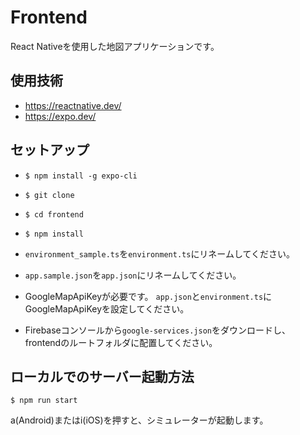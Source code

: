 # Frontend
React Nativeを使用した地図アプリケーションです。

## 使用技術
- https://reactnative.dev/
- https://expo.dev/

## セットアップ
- `$ npm install -g expo-cli`
- `$ git clone`
- `$ cd frontend`
- `$ npm install`

- `environment_sample.ts`を`environment.ts`にリネームしてください。
- `app.sample.json`を`app.json`にリネームしてください。
- GoogleMapApiKeyが必要です。
`app.json`と`environment.ts`にGoogleMapApiKeyを設定してください。
- Firebaseコンソールから`google-services.json`をダウンロードし、frontendのルートフォルダに配置してください。

## ローカルでのサーバー起動方法

`$ npm run start`

a(Android)またはi(iOS)を押すと、シミュレーターが起動します。
